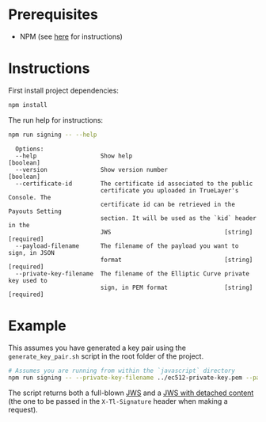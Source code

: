 # Prerequisites

- NPM (see [here](https://www.npmjs.com/get-npm) for instructions)

# Instructions

First install project dependencies:
```bash
npm install
```

The run help for instructions:
```bash
npm run signing -- --help
```

```text
  Options:
  --help                  Show help                                    [boolean]
  --version               Show version number                          [boolean]
  --certificate-id        The certificate id associated to the public
                          certificate you uploaded in TrueLayer's Console. The
                          certificate id can be retrieved in the Payouts Setting
                          section. It will be used as the `kid` header in the
                          JWS                                [string] [required]
  --payload-filename      The filename of the payload you want to sign, in JSON
                          format                             [string] [required]
  --private-key-filename  The filename of the Elliptic Curve private key used to
                          sign, in PEM format                [string] [required]
```

# Example 

This assumes you have generated a key pair using the `generate_key_pair.sh` script in the root folder of the project.

```bash
# Assumes you are running from within the `javascript` directory
npm run signing -- --private-key-filename ../ec512-private-key.pem --payload-filename ../payload.json --certificate-id fa07d2bb-f25e-4805-b69c-211136c84d7b
```

The script returns both a full-blown [JWS](https://tools.ietf.org/html/rfc7515) and a [JWS with detached content](https://tools.ietf.org/html/rfc7515#appendix-F) (the one to be passed in the `X-Tl-Signature` header when making a request).